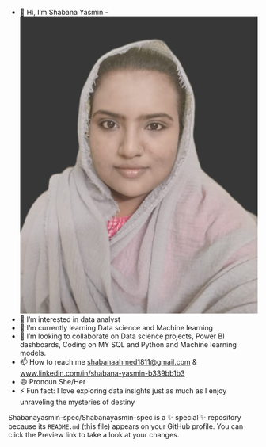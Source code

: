 - 👋 Hi, I’m Shabana Yasmin
-![Shabana Yasmin](https://github.com/Shabanayasmin-spec/Shabanayasmin-spec/blob/main/Shabana%20Yasmin%20.jpg)
- 👀 I’m interested in data analyst
- 🌱 I’m currently learning Data science and Machine learning
- 💞️ I’m looking to collaborate on Data science projects, Power BI dashboards, Coding on MY SQL and Python and Machine learning models.
- 📫 How to reach me shabanaahmed1811@gmail.com & www.linkedin.com/in/shabana-yasmin-b339bb1b3
- 😄 Pronoun She/Her
- ⚡ Fun fact: I love exploring data insights just as much as I enjoy unraveling the mysteries of destiny

Shabanayasmin-spec/Shabanayasmin-spec is a ✨ special ✨ repository because its `README.md` (this file) appears on your GitHub profile.
You can click the Preview link to take a look at your changes.


